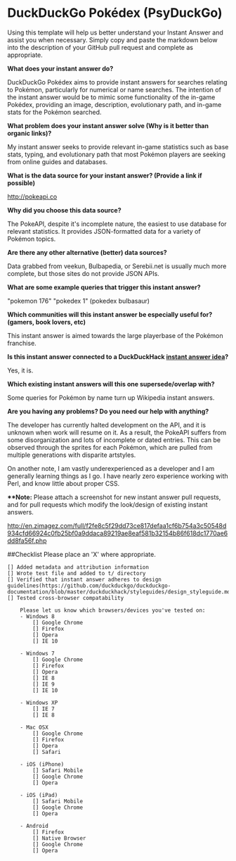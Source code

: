 # DuckDuckGo Pokédex (PsyDuckGo)

Using this template will help us better understand your Instant Answer and assist you when necessary.  Simply copy and paste the markdown below into the description of your GitHub pull request and complete as appropriate.

**What does your instant answer do?**

DuckDuckGo Pokédex aims to provide instant answers for searches relating to Pokémon, particularly for numerical or name searches.
The intention of the instant answer would be to mimic some functionality of the in-game Pokédex, providing an image, description, evolutionary path, and in-game stats for the Pokémon searched.

**What problem does your instant answer solve (Why is it better than organic links)?**

My instant answer seeks to provide relevant in-game statistics such as base stats, typing, and evolutionary path that most Pokémon players are seeking from online guides and databases.
  
**What is the data source for your instant answer? (Provide a link if possible)**

http://pokeapi.co

**Why did you choose this data source?**

The PokeAPI, despite it's incomplete nature, the easiest to use database for relevant statistics. It provides JSON-formatted data for a variety of Pokémon topics.

**Are there any other alternative (better) data sources?**

Data grabbed from veekun, Bulbapedia, or Serebii.net is usually much more complete, but those sites do not provide JSON APIs. 

**What are some example queries that trigger this instant answer?**

"pokemon 176"
"pokedex 1"
(pokedex bulbasaur)

**Which communities will this instant answer be especially useful for? (gamers, book lovers, etc)**

This instant answer is aimed towards the large playerbase of the Pokémon franchise.

**Is this instant answer connected to a DuckDuckHack [instant answer idea](https://duck.co/ideas)?**

Yes, it is. 

**Which existing instant answers will this one supersede/overlap with?**

Some queries for Pokémon by name turn up Wikipedia instant answers.

**Are you having any problems? Do you need our help with anything?**

The developer has currently halted development on the API, and it is unknown when work will resume on it. 
As a result, the PokeAPI suffers from some disorganization and lots of incomplete or dated entries.
This can be observed through the sprites for each Pokémon, which are pulled from multiple generations with disparite artstyles.

On another note, I am vastly underexperienced as a developer and I am generally learning things as I go.
I have nearly zero experience working with Perl, and know little about proper CSS.

**\*\*Note:** Please attach a screenshot for new instant answer pull requests, and for pull requests which modify the look/design of existing instant answers.

http://en.zimagez.com/full/f2fe8c5f29dd73ce817defaa1cf6b754a3c50548d934cfd66924c0fb25bf0a9ddaca89219ae8eaf581b32154b86f618dc1770ae6dd8fa56f.php


##Checklist
Please place an 'X' where appropriate.

```
[] Added metadata and attribution information
[] Wrote test file and added to t/ directory
[] Verified that instant answer adheres to design guidelines(https://github.com/duckduckgo/duckduckgo-documentation/blob/master/duckduckhack/styleguides/design_styleguide.md)
[] Tested cross-browser compatability

    Please let us know which browsers/devices you've tested on:
    - Windows 8
        [] Google Chrome   
        [] Firefox         
        [] Opera           
        [] IE 10           

    - Windows 7
        [] Google Chrome   
        [] Firefox         
        [] Opera           
        [] IE 8            
        [] IE 9            
        [] IE 10           

    - Windows XP
        [] IE 7            
        [] IE 8            

    - Mac OSX
        [] Google Chrome   
        [] Firefox         
        [] Opera           
        [] Safari          

    - iOS (iPhone)
        [] Safari Mobile   
        [] Google Chrome   
        [] Opera           

    - iOS (iPad)
        [] Safari Mobile   
        [] Google Chrome   
        [] Opera            

    - Android
        [] Firefox         
        [] Native Browser  
        [] Google Chrome   
        [] Opera
```

